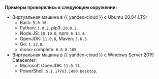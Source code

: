 **Примеры проверялись в следующем окружении:**
* Виртуальная машина в {{ yandex-cloud }} с Ubuntu 20.04 LTS:
  * Bash: `5.0.16`.
  * Python: `3.8.2`, pip3: `20.0.2`.
  * Node.JS: `10.19.0`, npm: `6.14.4`.
  * OpenJDK: `11.0.8`, Maven: `3.6.3`.
  * Go: `1.13.8`.
  * mono-complete: `6.8.0.105`.
* Виртуальная машина в {{ yandex-cloud }} с Windows Server 2019 Datacenter:
  * Microsoft OpenJDK: `11.0.11`.
  * PowerShell: `5.1.17763.1490 Desktop`.  
